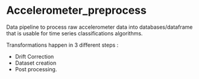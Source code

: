 # Accelerometer_preprocess

Data pipeline to process raw accelerometer data into databases/dataframe that is usable for time series classifications algorithms.  

Transformations happen in 3 different steps : 
 - Drift Correction
 - Dataset creation
 - Post processing.
